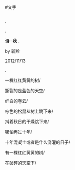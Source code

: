 #文字

##
.

.

**诗     ·       秋**
.

by 斩羚 

2012/11/13

.

一棵红红黄黄的树/

撕裂的是蓝色的天空/

纤白的卷云/

棕色的松鼠从树上跳下来/

抖着秋日的干燥跳下来/

哪怕再过十年/

十年混凝土或者是什么浇灌的日子/

有一棵红红黄黄的树/

在破碎的天空下/


